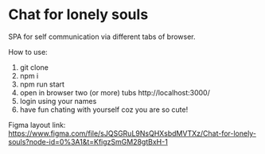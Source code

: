 # Chat for lonely souls

SPA for self communication via different tabs of browser. 

How to use:
1. git clone
2. npm i
3. npm run start
4. open in browser two (or more) tubs http://localhost:3000/
5. login using your names
6. have fun chating with yourself coz you are so cute!

Figma layout link: https://www.figma.com/file/sJQSGRuL9NsQHXsbdMVTXz/Chat-for-lonely-souls?node-id=0%3A1&t=KfigzSmGM28gtBxH-1